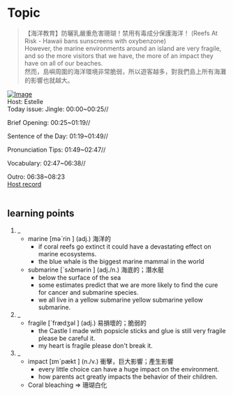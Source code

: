 # Topic

> 【海洋教育】防曬乳嚴重危害珊瑚！禁用有毒成分保護海洋！ (Reefs At Risk - Hawaii bans sunscreens with oxybenzone) <br>
> However, the marine environments around an island are very fragile, and so the more visitors that we have, the more of an impact they have on all of our beaches. <br>
> 然而，島嶼周圍的海洋環境非常脆弱，所以遊客越多，對我們島上所有海灘的影響也就越大。 <br>

[![Image](https://cdn.voicetube.com/assets/thumbnails/aGP9loQ0dqs.jpg)](https://www.youtube.com/embed/aGP9loQ0dqs?rel=0&showinfo=0&cc_load_policy=0&controls=1&autoplay=1&iv_load_policy=3&playsinline=1&wmode=transparent&start=26&end=38&enablejsapi=1&origin=https://tw.voicetube.com&widgetid=1)<br>
Host: Estelle
<br>Today issue: Jingle: 00:00~00:25//

Brief Opening: 00:25~01:19//

Sentence of the Day: 01:19~01:49//

Pronunciation Tips: 01:49~02:47//

Vocabulary: 02:47~06:38//

Outro: 06:38~08:23
<br>
[Host record](https://cdn.voicetube.com/everyday_records/4576/1597660520.mp3)
<br><br>
## learning points
1. _
	* marine  [məˋrin ] (adj.) 海洋的
		- if coral reefs go extinct it could have a devastating effect on marine ecosystems.
		- the blue whale is the biggest marine mammal in the world
	* submarine  [ˋsʌbmərin ] (adj./n.) 海底的；潛水艇
		- below the surface of the sea
		- some estimates predict that we are more likely to find the cure for cancer and submarine species.
		- we all live in a yellow submarine yellow submarine yellow submarine.
2. _
	* fragile  [ˋfrædʒəl ] (adj.) 易損壞的；脆弱的
		- the Castle I made with popsicle sticks and glue is still very fragile please be careful it.
		- my heart is fragile please don't break it.
3. _
	* impact  [ɪmˋpækt ] (n./v.) 衝擊，巨大影響；產生影響
		- every little choice can have a huge impact on the environment.
		- how parents act greatly impacts the behavior of their children.
	* Coral bleaching => 珊瑚白化